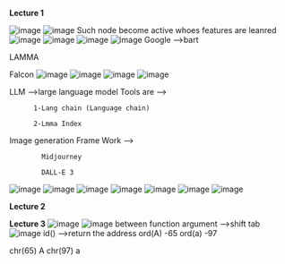 **Lecture 1**

![image](https://github.com/princit/NED-Academy/assets/29123911/f6b9379b-4024-4851-b999-fc491f94fd63)
![image](https://github.com/princit/NED-Academy/assets/29123911/a54930a9-b6aa-4bda-b8de-066bf4497f48)
Such node become active whoes features are leanred 
![image](https://github.com/princit/NED-Academy/assets/29123911/8fc5c26b-6ed8-4c7b-899a-ca657fff5ce3)
![image](https://github.com/princit/NED-Academy/assets/29123911/d2ab8f19-9a59-47b3-b8ab-a217287b3d7a)
![image](https://github.com/princit/NED-Academy/assets/29123911/f2d024b8-26f8-4750-a574-82e3cf8f1969)
![image](https://github.com/princit/NED-Academy/assets/29123911/c6909ff2-80c5-4fb0-84cb-d2b078b4db98)
Google -->bart

LAMMA 

Falcon
![image](https://github.com/princit/NED-Academy/assets/29123911/af6a1807-f074-4c17-a504-1cf75e337106)
![image](https://github.com/princit/NED-Academy/assets/29123911/172dfdcc-221e-4bbe-b004-463c28b40608)
![image](https://github.com/princit/NED-Academy/assets/29123911/a5a2e5ee-6af4-4c87-b4c9-bcc1a9b02dfa)
![image](https://github.com/princit/NED-Academy/assets/29123911/9621fd0e-46c0-4561-b3f0-b6f835da3105)

LLM -->large language model Tools are -->
          
          1-Lang chain (Language chain)
          
          2-Lmma Index

Image generation Frame Work -->

            Midjourney

            DALL-E 3
![image](https://github.com/princit/NED-Academy/assets/29123911/5ee17c6f-02bd-41fd-84fd-3773773a62e6)
![image](https://github.com/princit/NED-Academy/assets/29123911/455f294f-c7fb-4e34-8584-99f3fcf45d71)
![image](https://github.com/princit/NED-Academy/assets/29123911/36bb621c-3ea0-4856-abe8-0e31020070b0)
![image](https://github.com/princit/NED-Academy/assets/29123911/6c2ff2bf-2e9f-4961-8569-14baf05168f8)
![image](https://github.com/princit/NED-Academy/assets/29123911/46ff1181-c182-4490-9055-7720c8890be0)
![image](https://github.com/princit/NED-Academy/assets/29123911/6b38d9ec-46a9-4ae2-a8fa-cc7af90fa8c3)
![image](https://github.com/princit/NED-Academy/assets/29123911/3e584d8f-353d-420d-bca1-2c5da55dc0c5)

**Lecture 2**

**Lecture 3**
![image](https://github.com/princit/NED-Academy/assets/29123911/51c4e5f5-043c-472a-83a7-6e602e5a45d5)
![image](https://github.com/princit/NED-Academy/assets/29123911/72ed6e5e-ef9e-40d3-8cea-a2f98fd71b5a)
between function argument -->shift tab
![image](https://github.com/princit/NED-Academy/assets/29123911/5fba728a-784f-4475-8276-0203c5a74f32)
id() -->return the address 
ord(A)  -65
ord(a)  -97

chr(65)
A
chr(97)
a














































